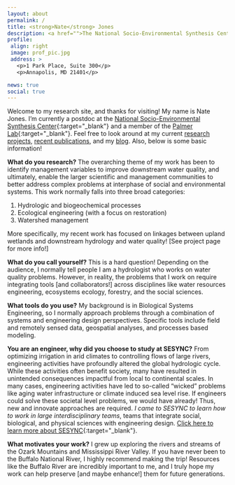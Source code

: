 ```yaml
---
layout: about
permalink: /
title: <strong>Nate</strong> Jones
description: <a href="">The National Socio-Environmental Synthesis Center</a>. University of Maryland
profile:
 align: right
 image: prof_pic.jpg
 address: >
   <p>1 Park Place, Suite 300</p> 
   <p>Annapolis, MD 21401</p>

news: true
social: true
---
```


Welcome to my research site, and thanks for visiting! My name is Nate Jones. I’m currently a postdoc at the [National Socio-Environmental Synthesis Center](https://www.sesync.org/users/njones){:target="\_blank"} and a member of the [Palmer Lab](https://palmerlab.umd.edu/){:target="\_blank"}. Feel free to look around at my current [research projects](/projects/), [recent publications](/publications/), and my [blog](/blog/). Also, below is some basic information!

**What do you research?** The overarching theme of my work has been to identify management variables to improve downstream water quality, and ultimately, enable the larger scientific and management communities to better address complex problems at interphase of social and environmental systems. This work normally falls into three broad categories: 
1. Hydrologic and biogeochemical processes
2. Ecological engineering (with a focus on restoration)
3. Watershed management

More specifically, my recent work has focused on linkages between upland wetlands and downstream hydrology and water quality! [See project page for more info!] 

**What do you call yourself?** This is a hard question! Depending on the audience, I normally tell people I am a hydrologist who works on water quality problems. However, in reality, the problems that I work on require integrating tools [and collaborators!] across disciplines like water resources engineering, ecosystems ecology, forestry, and the social sciences.

**What tools do you use?** My background is in Biological Systems Engineering, so I normally approach problems through a combination of systems and engineering design perspectives. Specific tools include field and remotely sensed data, geospatial analyses, and processes based modeling. 

**You are an engineer, why did you choose to study at SESYNC?** From optimizing irrigation in arid climates to controlling flows of large rivers, engineering activities have profoundly altered the global hydrologic cycle. While these activities often benefit society, many have resulted in unintended consequences impactful from local to continental scales. In many cases, engineering activities have led to so-called “wicked” problems like aging water infrastructure or climate induced sea level rise. If engineers could solve these societal level problems, we would have already!  Thus, new and innovate approaches are required. *I came to SESYNC to learn how to work in large interdisciplinary teams*, teams that integrate social, biological, and physical sciences with engineering design. [Click here to learn more about SESYNC](https://www.sesync.org/frequently-asked-questions){:target="\_blank"}. 

**What motivates your work?** I grew up exploring the rivers and streams of the Ozark Mountains and Mississippi River Valley. If you have never been to the Buffalo National River, I highly recommend making the trip! Resources like the Buffalo River are incredibly important to me, and I truly hope my work can help preserve [and maybe enhance!] them for future generations.
